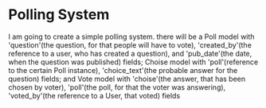# Polling System
I am going to create a simple polling system. there will be a 
   Poll model with 
'question'(the question, for that people will have to vote),
'created_by'(the reference to a user, who has created a question), and 
'pub_date'(the date, when the question was published) fields;
   Choise model with
'poll'(reference to the certain Poll instance),
'choice_text'(the probable answer for the question) fields; and
   Vote model with
'choise'(the answer, that has been chosen by voter),
'poll'(the poll, for that the voter was answering),
'voted_by'(the reference to a User, that voted) fields
